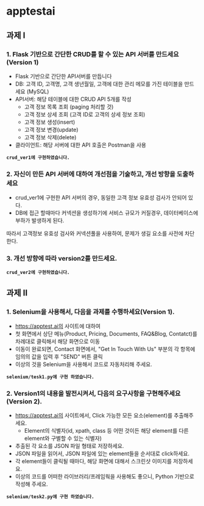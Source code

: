 # apptestai
## 과제 I
### 1. Flask 기반으로 간단한 CRUD를 할 수 있는 API 서버를 만드세요(Version 1)
- Flask 기반으로 간단한 API서버를 만듭니다
- DB: 고객 ID, 고객명, 고객 생년월일, 고객에 대한 관리 메모를 가진 테이블을 만드세요 (MySQL)
- API서버: 해당 테이블에 대한 CRUD API 5개를 작성
    - 고객 정보 목록 조회 (paging 처리할 것)
    - 고객 정보 상세 조회 (고객 ID로 고객의 상세 정보 조회)
    - 고객 정보 생성(insert)
    - 고객 정보 변경(update)
    - 고객 정보 삭제(delete)
- 클라이언트: 해당 서버에 대한 API 호출은 Postman을 사용

**`crud_ver1에 구현하였습니다.`**

### 2. 자신이 만든 API 서버에 대하여 개선점을 기술하고, 개선 방향을 도출하세요
* crud_ver1에 구현한 API 서버의 경우, 동일한 고객 정보 유효성 검사가 안되어 있다.
* DB에 접근 할때마다 커넥션을 생성하기에 서비스 규모가 커질경우, 데이터베이스에 부하가 발생하게 된다.

따라서 고객정보 유효성 검사와 커넥션풀을 사용하여, 문제가 생길 요소를 사전에 차단한다.

### 3. 개선 방향에 따라 version2를 만드세요.
**`crud_ver2에 구현하였습니다.`**

## 과제 II
### 1. Selenium을 사용해서, 다음을 과제를 수행하세요(Version 1).
- https://apptest.ai의 사이트에 대하여
- 첫 화면에서 상단 메뉴(Product, Pricing, Documents, FAQ&Blog, Contatct)를 차례대로 클릭해서 해당 화면으로 이동
- 이동이 완료되면, Contact 화면에서, "Get In Touch With Us" 부분의 각 항목에 임의의 값을 입력 후 "SEND" 버튼 클릭
- 이상의 것을 Selenium을 사용해서 코드로 자동처리해 주세요.

**`selenium/tesk1.py에 구현 하였습니다.`**

### 2. Version1의 내용을 발전시켜서, 다음의 요구사항을 구현해주세요(Version 2).
- https://apptest.ai의 사이트에서, Click 가능한 모든 요소(element)를 추출해주세요.
  - Element의 식별자(id, xpath, class 등 어떤 것이든 해당 element를 다른 element와 구별할 수 있는 식별자)
- 추출된 각 요소를 JSON 파일 형태로 저장하세요.
- JSON 파일을 읽어서, JSON 파일에 있는 element들을 순서대로 click하세요.
- 각 element들이 클릭될 때마다, 해당 화면에 대해서 스크린샷 이미지를 저장하세요.
- 이상의 코드를 어떠한 라이브러리/프레임웍을 사용해도 좋으니, Python 기반으로 작성해 주세요.

**`selenium/tesk2.py에 구현 하였습니다.`**
